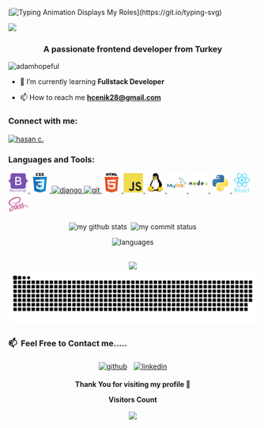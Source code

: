 [![Typing Animation Displays My Roles](https://readme-typing-svg.herokuapp.com?color=%2336BCF7&lines=Hello+I'm+Yaser+DEMET;Welcome+to+my+Github+profile;I'm+Fullstack+Developer...;)](https://git.io/typing-svg)
<p align="center">


[![](https://img.shields.io/badge/linkedin-%230077B5.svg?&style=for-the-badge&logo=linkedin&logoColor=white)](https://www.linkedin.com/in/hasan-c-91031822b/) 

<h3 align="center">A passionate frontend developer from Turkey</h3>

<p align="left"> <img src="https://komarev.com/ghpvc/?username=adamhopeful&label=Profile%20views&color=0e75b6&style=flat" alt="adamhopeful" /> </p>

- 🌱 I’m currently learning **Fullstack Developer**

- 📫 How to reach me **hcenik28@gmail.com**

<h3 align="left">Connect with me:</h3>
<p align="left">
<a href="https://www.linkedin.com/in/hasan-c-91031822b/" target="blank"><img align="center" src="https://raw.githubusercontent.com/rahuldkjain/github-profile-readme-generator/master/src/images/icons/Social/linked-in-alt.svg" alt="hasan c." height="30" width="40" /></a>
</p>

<h3 align="left">Languages and Tools:</h3>
<p align="left"> <a href="https://getbootstrap.com" target="_blank" rel="noreferrer"> <img src="https://raw.githubusercontent.com/devicons/devicon/master/icons/bootstrap/bootstrap-plain-wordmark.svg" alt="bootstrap" width="40" height="40"/> </a> <a href="https://www.w3schools.com/css/" target="_blank" rel="noreferrer"> <img src="https://raw.githubusercontent.com/devicons/devicon/master/icons/css3/css3-original-wordmark.svg" alt="css3" width="40" height="40"/> </a> <a href="https://www.djangoproject.com/" target="_blank" rel="noreferrer"> <img src="https://cdn.worldvectorlogo.com/logos/django.svg" alt="django" width="40" height="40"/> </a> <a href="https://git-scm.com/" target="_blank" rel="noreferrer"> <img src="https://www.vectorlogo.zone/logos/git-scm/git-scm-icon.svg" alt="git" width="40" height="40"/> </a> <a href="https://www.w3.org/html/" target="_blank" rel="noreferrer"> <img src="https://raw.githubusercontent.com/devicons/devicon/master/icons/html5/html5-original-wordmark.svg" alt="html5" width="40" height="40"/> </a> <a href="https://developer.mozilla.org/en-US/docs/Web/JavaScript" target="_blank" rel="noreferrer"> <img src="https://raw.githubusercontent.com/devicons/devicon/master/icons/javascript/javascript-original.svg" alt="javascript" width="40" height="40"/> </a> <a href="https://www.linux.org/" target="_blank" rel="noreferrer"> <img src="https://raw.githubusercontent.com/devicons/devicon/master/icons/linux/linux-original.svg" alt="linux" width="40" height="40"/> </a> <a href="https://www.mysql.com/" target="_blank" rel="noreferrer"> <img src="https://raw.githubusercontent.com/devicons/devicon/master/icons/mysql/mysql-original-wordmark.svg" alt="mysql" width="40" height="40"/> </a> <a href="https://nodejs.org" target="_blank" rel="noreferrer"> <img src="https://raw.githubusercontent.com/devicons/devicon/master/icons/nodejs/nodejs-original-wordmark.svg" alt="nodejs" width="40" height="40"/> </a> <a href="https://www.python.org" target="_blank" rel="noreferrer"> <img src="https://raw.githubusercontent.com/devicons/devicon/master/icons/python/python-original.svg" alt="python" width="40" height="40"/> </a> <a href="https://reactjs.org/" target="_blank" rel="noreferrer"> <img src="https://raw.githubusercontent.com/devicons/devicon/master/icons/react/react-original-wordmark.svg" alt="react" width="40" height="40"/> </a> <a href="https://sass-lang.com" target="_blank" rel="noreferrer"> <img src="https://raw.githubusercontent.com/devicons/devicon/master/icons/sass/sass-original.svg" alt="sass" width="40" height="40"/> </a> </p>

<p align="center">
<img src="https://github-readme-stats.vercel.app/api?username=AdamHopeful&theme=chartreuse-dark&show_icons=true" alt="my github stats" width="49%"/>&nbsp;
<img src="https://github-readme-streak-stats.herokuapp.com/?user=AdamHopeful&theme=chartreuse-dark&show_icons=true" alt="my commit status" width="49%" /> </p>
<p align="center"> <img src="https://github-readme-stats.vercel.app/api/top-langs/?username=AdamHopeful&theme=chartreuse-dark&layout=compact" alt="languages" width="50%" > </p>


</div>
<br>
<div align="center">
  <a href="#">
    <img src="https://activity-graph.herokuapp.com/graph?username=AdamHopeful&theme=react-dark" />
  </a>
</div>


<!-- <div align="center">
  <a href="#">
    <h2>🏆 Github Profile Trophy 🏆</h2>    
        <img width=1000
      src="https://github-profile-trophy.vercel.app/?username=AdamHopeful&column=8&theme=onedark&no-frame=true&margin-w=15" />    
  </a>
</div> -->

<!-- ![snake gif](https://github.com/yaserdemet/AdamHopeful/blob/output/github-contribution-grid-snake.gif)
 -->


<div align="center">
  <a href="https://1999azzar.github.io/1999AZZAR/">
  <img  src="https://github.com/1999AZZAR/1999AZZAR/blob/main/resources/img/grid-snake.svg"
       alt="snake" /></a>
</div>


<h3 align="left">📫 &nbsp;Feel Free to Contact me.....</h3>

<p align="center">
	<a href="https://github.com/AdamHopeful"><img alt="github" width="10%" style="padding:5px" src="https://img.icons8.com/clouds/100/000000/github.png"/></a>
	<a href="https://www.linkedin.com/in/hasan-c-91031822b/"><img alt="linkedin" width="10%" style="padding:5px" src="https://img.icons8.com/clouds/100/000000/linkedin.png"/></a>
	
</p>

<p align="center"><b> Thank You for visiting my profile 🙏</b></p>

<div align="center">
 <b style = {font-weight: 600}>Visitors Count</b>

<p align="center"><img align="center" src="https://profile-counter.glitch.me/{AdamHopeful}/count.svg" /></p> 
<br>
</div>

